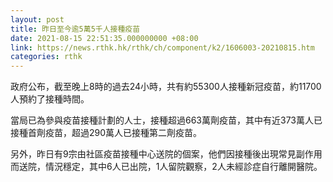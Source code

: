 ```yaml
---
layout: post
title: 昨日至今逾5萬5千人接種疫苗
date: 2021-08-15 22:51:35.000000000 +08:00
link: https://news.rthk.hk/rthk/ch/component/k2/1606003-20210815.htm
categories: rthk
---
```


政府公布，截至晚上8時的過去24小時，共有約55300人接種新冠疫苗，約11700人預約了接種時間。

當局已為參與疫苗接種計劃的人士，接種超過663萬劑疫苗，其中有近373萬人已接種首劑疫苗，超過290萬人已接種第二劑疫苗。

另外，昨日有9宗由社區疫苗接種中心送院的個案，他們因接種後出現常見副作用而送院，情況穩定，其中6人已出院，1人留院觀察，2人未經診症自行離開醫院。
